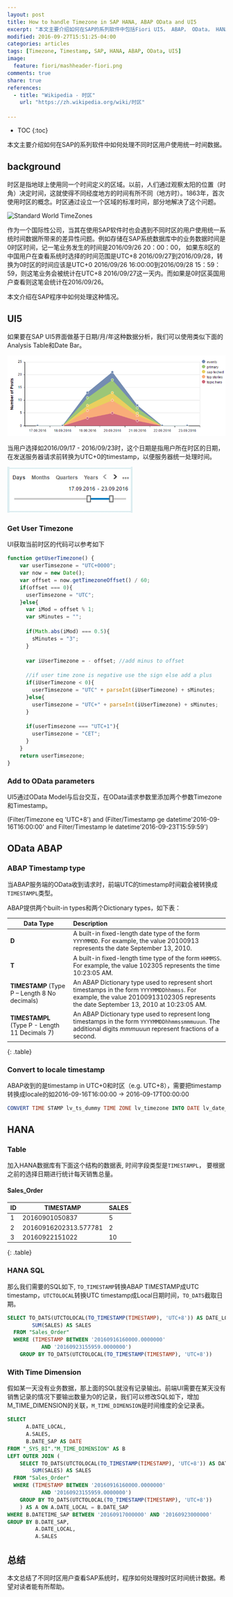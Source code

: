 ```yaml
---
layout: post
title: How to handle Timezone in SAP HANA, ABAP OData and UI5
excerpt: "本文主要介绍如何在SAP的系列软件中包括Fiori UI5， ABAP， OData， HANA，如何处理不同时区UTC用户使用统一时间timestamp数据。How to handle Timezone in SAP HANA, ABAP OData and UI5"
modified: 2016-09-27T15:51:25-04:00
categories: articles
tags: [Timezone, Timestamp, SAP, HANA, ABAP, OData, UI5]
image:
  feature: fiori/mashheader-fiori.png
comments: true
share: true
references:
  - title: "Wikipedia - 时区"
    url: "https://zh.wikipedia.org/wiki/时区"

---
```


* TOC
{:toc}

本文主要介绍如何在SAP的系列软件中如何处理不同时区用户使用统一时间数据。

## background

时区是指地球上使用同一个时间定义的区域。以前，人们通过观察太阳的位置（时角）决定时间，这就使得不同经度地方的时间有所不同（地方时）。1863年，首次使用时区的概念。时区通过设立一个区域的标准时间，部分地解决了这个问题。

![Standard World TimeZones](https://upload.wikimedia.org/wikipedia/commons/e/e8/Standard_World_Time_Zones.png)

作为一个国际性公司，当其在使用SAP软件时也会遇到不同时区的用户使用统一系统时间数据所带来的差异性问题。例如存储在SAP系统数据库中的业务数据时间是0时区时间，记一笔业务发生的时间是2016/09/26 20：00：00， 如果东8区的中国用户在查看系统时选择的时间范围是UTC+8 2016/09/27到2016/09/28，转换为0时区的时间应该是UTC+0 2016/09/26 16:00:00到2016/09/28 15：59：59，则这笔业务会被统计在UTC+8 2016/09/27这一天内。而如果是0时区英国用户查看则这笔会统计在2016/09/26。

本文介绍在SAP程序中如何处理这种情况。

## UI5

如果要在SAP UI5界面做基于日期/月/年这种数据分析，我们可以使用类似下面的Analysis Table和Date Bar。

![Analysis by Dates Image](/images/fiori/Analysis-by-Dates.png)

当用户选择如2016/09/17 - 2016/09/23时，这个日期是指用户所在时区的日期，在发送服务器请求前转换为UTC+0的timestamp，以便服务器统一处理时间。

![Date Time Bar Image](/images/fiori/Date-Time-Bar.png)

### Get User Timezone

UI获取当前时区的代码可以参考如下

```javascript
function getUserTimezone() {
	var userTimsezone = "UTC+0000";
	var now = new Date();
	var offset = now.getTimezoneOffset() / 60;
	if(offset === 0){
	  userTimsezone = "UTC";
	}else{
	  var iMod = offset % 1;
	  var sMinutes = "";

	  if(Math.abs(iMod) === 0.5){
	    sMinutes = "3";
	  }

	  var iUserTimezone = - offset; //add minus to offset

	  //if user time zone is negative use the sign else add a plus
	  if(iUserTimezone < 0){
	    userTimsezone = "UTC" + parseInt(iUserTimezone) + sMinutes;
	  }else{
	    userTimsezone = "UTC+" + parseInt(iUserTimezone) + sMinutes;
	  }

	  if(userTimsezone === "UTC+1"){
	    userTimsezone = "CET";
	  }
	}
	return userTimsezone;
}
```

### Add to OData parameters

UI5通过OData Model与后台交互，在OData请求参数里添加两个参数Timezone和Timestamp。

(Filter/Timezone eq 'UTC+8') and (Filter/Timestamp ge datetime'2016-09-16T16:00:00' and Filter/Timestamp le datetime'2016-09-23T15:59:59')

## OData ABAP

### ABAP Timestamp type
当ABAP服务端的OData收到请求时，前端UTC的timestamp时间戳会被转换成`TIMESTAMPL`类型。

ABAP提供两个built-in types和两个Dictionary types，如下表：

|Data Type	| Description |
| --------- |:----------- |
|**D**		| A built-in fixed-length date type of the form `YYYYMMDD`. For example, the value 20100913 represents the date September 13, 2010.|
|**T**		| A built-in fixed-length time type of the form `HHMMSS`. For example, the value 102305 represents the time 10:23:05 AM. |
|**TIMESTAMP** (Type P – Length 8 No decimals)	| An ABAP Dictionary type used to represent short timestamps in the form `YYYYMMDDhhmmss`. For example, the value 20100913102305 represents the date September 13, 2010 at 10:23:05 AM. |
|**TIMESTAMPL** (Type P - Length 11 Decimals 7)	| An ABAP Dictionary type used to represent long timestamps in the form `YYYYMMDDhhmmssmmmuuun`. The additional digits *mmmuuun* represent fractions of a second. |
{: .table}

### Convert to locale timestamp
ABAP收到的是timestamp in UTC+0和时区（e.g. UTC+8），需要把timestamp转换成locale的如2016-09-16T16:00:00 -> 2016-09-17T00:00:00

```sql
CONVERT TIME STAMP lv_ts_dummy TIME ZONE lv_timezone INTO DATE lv_date_dummy.
```

## HANA

### Table
加入HANA数据库有下面这个结构的数据表, 时间字段类型是`TIMESTAMPL`， 要根据之前的选择日期进行统计每天销售总量。

#### Sales_Order

| ID | TIMESTAMP 	         | SALES  |
| -- | --------------------- | ------ |
| 1  | 20160901050837        | 5      |
| 2  | 20160916202313.577781 | 2      |
| 3  | 20160922151022        | 10     |
{: .table}

### HANA SQL

那么我们需要的SQL如下, `TO_TIMESTAMP`转换ABAP TIMESTAMP成UTC timestamp，`UTCTOLOCAL`转换UTC timestamp成Local日期时间，`TO_DATS`截取日期。

```sql
SELECT TO_DATS(UTCTOLOCAL(TO_TIMESTAMP(TIMESTAMP), 'UTC+8')) AS DATE_LOCAL, 
		SUM(SALES) AS SALES
  FROM "Sales_Order"
  WHERE (TIMESTAMP BETWEEN '20160916160000.0000000'
           AND '20160923155959.0000000')
    GROUP BY TO_DATS(UTCTOLOCAL(TO_TIMESTAMP(TIMESTAMP), 'UTC+8'))
```

### With Time Dimension
假如某一天没有业务数据，那上面的SQL就没有记录输出。前端UI需要在某天没有销售记录的情况下要输出数量为0的记录，我们可以修改SQL如下，增加M_TIME_DIMENSION的关联，`M_TIME_DIMENSION`是时间维度的全记录表。

```sql
SELECT
      A.DATE_LOCAL,
      A.SALES,
      B.DATE_SAP AS DATE
FROM "_SYS_BI"."M_TIME_DIMENSION" AS B
LEFT OUTER JOIN (
	SELECT TO_DATS(UTCTOLOCAL(TO_TIMESTAMP(TIMESTAMP), 'UTC+8')) AS DATE_LOCAL, 
		SUM(SALES) AS SALES
  FROM "Sales_Order"
  WHERE (TIMESTAMP BETWEEN '20160916160000.0000000'
           AND '20160923155959.0000000')
    GROUP BY TO_DATS(UTCTOLOCAL(TO_TIMESTAMP(TIMESTAMP), 'UTC+8'))
    ) AS A ON A.DATE_LOCAL = B.DATE_SAP
WHERE B.DATETIME_SAP BETWEEN '20160917000000' AND '20160923000000'
GROUP BY B.DATE_SAP,
         A.DATE_LOCAL,
         A.SALES
```

## 总结

本文总结了不同时区用户查看SAP系统时，程序如何处理按时区时间统计数据。希望对读者能有所帮助。
